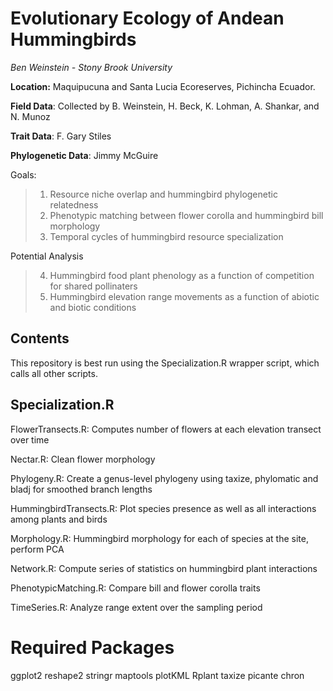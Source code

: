 Evolutionary Ecology of Andean Hummingbirds
===========================================

*Ben Weinstein - Stony Brook University*

**Location:** Maquipucuna and Santa Lucia Ecoreserves, Pichincha Ecuador.

**Field Data**: Collected by B. Weinstein, H. Beck, K. Lohman, A. Shankar, and N. Munoz

**Trait Data**: F. Gary Stiles

**Phylogenetic Data**: Jimmy McGuire

Goals: 

> 1. Resource niche overlap and hummingbird phylogenetic relatedness
> 2. Phenotypic matching between flower corolla and hummingbird bill morphology
> 3. Temporal cycles of hummingbird resource specialization

Potential Analysis
> 4. Hummingbird food plant phenology as a function of competition for shared pollinaters
> 5. Hummingbird elevation range movements as a function of abiotic and biotic conditions 

Contents
----------

This repository is best run using the Specialization.R wrapper script, which calls all other scripts. 

**Specialization.R**
-------------------
FlowerTransects.R: Computes number of flowers at each elevation transect over time

Nectar.R: Clean flower morphology

Phylogeny.R: Create a genus-level phylogeny using taxize, phylomatic and bladj for smoothed branch lengths

HummingbirdTransects.R: Plot species presence as well as all interactions among plants and birds

Morphology.R: Hummingbird morphology for each of species at the site, perform PCA

Network.R: Compute series of statistics on hummingbird plant interactions

PhenotypicMatching.R: Compare bill and flower corolla traits

TimeSeries.R: Analyze range extent over the sampling period


**Required Packages**
=====================
ggplot2
reshape2
stringr
maptools
plotKML
Rplant
taxize
picante
chron
